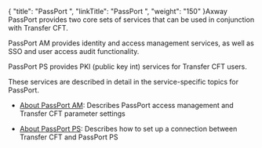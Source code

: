 {
    "title": "PassPort ",
    "linkTitle": "PassPort ",
    "weight": "150"
}Axway PassPort provides two core sets of services that can be used in conjunction with Transfer CFT.

PassPort AM provides identity and access management services, as well as SSO and user access audit functionality.

PassPort PS provides PKI (public key int) services for Transfer CFT users.

These services are described in detail in the service-specific topics for PassPort.

-   [About PassPort AM](../../internal_a_m_start_here/about_passport_am): Describes PassPort access management and Transfer CFT parameter settings
-   [About PassPort PS](passport_connector.htm): Describes how to set up a connection between Transfer CFT and PassPort PS
